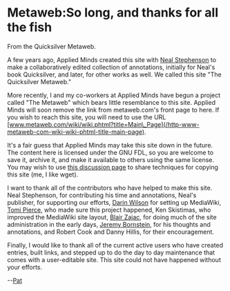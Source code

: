 
# Metaweb:So long, and thanks for all the fish

From the Quicksilver Metaweb.

A few years ago, Applied Minds created this site with [Neal Stephenson](/user-neal-stephenson) to make a collaboratively edited collection of annotations,
initially for Neal's book Quicksilver, and later, for other works as
well. We called this site "The Quicksilver Metaweb."

More recently, I and my co-workers at Applied Minds have begun a
project called "The Metaweb" which bears little resemblance to this
site. Applied Minds will soon remove the link from metaweb.com's front
page to here. If you wish to reach this site, you will need to use the
URL [www.metaweb.com/wiki/wiki.phtml?title=Main\_Page](/http-www-metaweb-com-wiki-wiki-phtml-title-main-page).

It's a fair guess that Applied Minds may take this site down in the
future. The content here is licensed under the GNU FDL, so you are
welcome to save it, archive it, and make it available to others using
the same license. You may wish to use [this discussion page](/metaweb-talk-so-long-and-thanks-for-all-the-fish) to share techniques for copying this site (me, I like wget).

I want to thank all of the contributors who have helped to make this
site. Neal Stephenson, for contributing his time and annotations, Neal's
publisher, for supporting our efforts, [Darin Wilson](/user-darin) for setting up
MediaWiki, [Tomi Pierce](/user-tpierce), who made sure this project happened, Ken
Skistimas, who improved the MediaWiki site layout, [Blair Zajac](/user-blair), for
doing much of the site administration in the early days, [Jeremy
Bornstein](user-jeremybornstein), for his thoughts and annotations, and Robert Cook and Danny
Hillis, for their encouragement.

Finally, I would like to thank all of the current active users who
have created entries, built links, and stepped up to do the day to day
maintenance that comes with a user-editable site. This site could not
have happened without your efforts.

--[Pat](/user-patrick-tufts)

